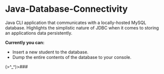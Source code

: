 # Java-Database-Connectivity
Java CLI application that communicates with a locally-hosted MySQL database.
Highlights the simplistic nature of JDBC when it comes to storing an applications data persistently.

<b>Currently you can:</b>
<ul>
  <li>Insert a new student to the database.</li>
  <li>Dump the entire contents of the database to your console.</li>
</ul>
(>^_^)>###

